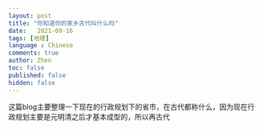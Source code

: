 ```yaml
---
layout: post
title: "你知道你的家乡古代叫什么吗"
date:   2021-09-16
tags: [地理]
language : Chinese
comments: true
author: Zhen
toc: false
published: false
hidden: false
---
```

这篇blog主要整理一下现在的行政规划下的省市，在古代都称什么，因为现在行政规划主要是元明清之后才基本成型的，所以再古代
<!--stackedit_data:
eyJoaXN0b3J5IjpbLTgzMzE0NTE4MiwtMTAzNzE1MjE3Nl19
-->